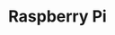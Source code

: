 ---
title: Raspberry Pi
description: Explore Raspberry Pi projects and tutorials for hands-on learning.
---